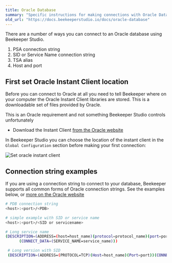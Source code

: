 ```yaml
---
title: Oracle Database
summary: "Specific instructions for making connections with Oracle Database"
old_url: "https://docs.beekeeperstudio.io/docs/oracle-database"
---
```


There are a number of ways you can connect to an Oracle database using Beekeeper Studio.

1. PSA connection string
1. SID or Service Name connection string
2. TSA alias
3. Host and port

## First set Oracle Instant Client location

Before you can connect to Oracle at all you need to tell Beekeeper where on your computer the Oracle Instant Client libraries are stored. This is a downloadable set of files provided by Oracle.

This is an Oracle requirement and not something Beekeeper Studio controls unfortunately

- Download the Instant Client [from the Oracle website](https://www.oracle.com/cis/database/technologies/instant-client/downloads.html)

In Beekeeper Studio you can choose the location of the instant client in the `Global Configuration` section before making your first connection:

![Set oracle instant client](/assets/images/oracle-database-62.png)


## Connection string examples

If you are using a connection string to connect to your database, Beekeeper supports all common forms of Oracle connection strings. See the examples below, or [more on the Oracle website](https://docs.oracle.com/en/database/other-databases/essbase/21/essoa/connection-string-formats.html)

```bash
# PDB connection string
<host>:<port>/<PDB>

# simple example with SID or service name
<host>:<port>/<SID or servicename>

# Long service name
(DESCRIPTION=(ADDRESS=(host=host_name)(protocol=protocol_name)(port=port_number))
      (CONNECT_DATA=(SERVICE_NAME=service_name)))

 # Long version with SID
 (DESCRIPTION=(ADDRESS=(PROTOCOL=TCP)(Host=host_name)(Port=port))(CONNECT_DATA=(SID=sid_here)))
```
